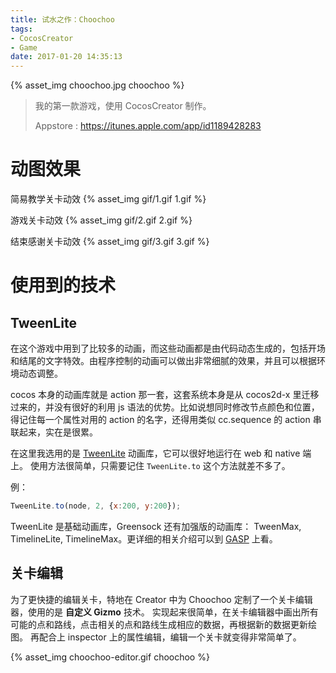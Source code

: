 ```yaml
---
title: 试水之作：Choochoo
tags: 
- CocosCreator
- Game
date: 2017-01-20 14:35:13
---
```


{% asset_img choochoo.jpg choochoo %}

> 我的第一款游戏，使用 CocosCreator 制作。
> 
> Appstore : https://itunes.apple.com/app/id1189428283
<!-- more -->

# 动图效果

简易教学关卡动效
{% asset_img gif/1.gif 1.gif %}

游戏关卡动效
{% asset_img gif/2.gif 2.gif %}

结束感谢关卡动效
{% asset_img gif/3.gif 3.gif %}

# 使用到的技术

## TweenLite
在这个游戏中用到了比较多的动画，而这些动画都是由代码动态生成的，包括开场和结尾的文字特效。由程序控制的动画可以做出非常细腻的效果，并且可以根据环境动态调整。   

cocos 本身的动画库就是 action 那一套，这套系统本身是从 cocos2d-x 里迁移过来的，并没有很好的利用 js 语法的优势。比如说想同时修改节点颜色和位置，得记住每一个属性对用的 action 的名字，还得用类似 cc.sequence 的 action 串联起来，实在是很累。  

在这里我选用的是 [TweenLite](https://greensock.com/docs/#/HTML5/GSAP/TweenLite/) 动画库，它可以很好地运行在 web 和 native 端上。
使用方法很简单，只需要记住 `TweenLite.to` 这个方法就差不多了。

例：
```javascript
TweenLite.to(node, 2, {x:200, y:200});
```


TweenLite 是基础动画库，Greensock 还有加强版的动画库： TweenMax, TimelineLite, TimelineMax。更详细的相关介绍可以到 [GASP](https://greensock.com/docs/#/HTML5/GSAP) 上看。

## 关卡编辑
为了更快捷的编辑关卡，特地在 Creator 中为 Choochoo 定制了一个关卡编辑器，使用的是 **自定义 Gizmo** 技术。
实现起来很简单，在关卡编辑器中画出所有可能的点和路线，点击相关的点和路线生成相应的数据，再根据新的数据更新绘图。
再配合上 inspector 上的属性编辑，编辑一个关卡就变得非常简单了。

{% asset_img choochoo-editor.gif choochoo %}
